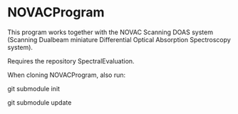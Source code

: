 # NOVACProgram
This program works together with the NOVAC Scanning DOAS system (Scanning Dualbeam miniature Differential Optical Absorption Spectroscopy system).

Requires the repository SpectralEvaluation.

When cloning NOVACProgram, also run:

git submodule init

git submodule update
